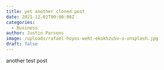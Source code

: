 ```yaml
---
title: yet another cloned post
date: 2021-12-02T00:00:00Z
categories:
  - Business
author: Justin Parsons
image: /uploads/rafael-hoyos-weht-ekokhzu5u-u-unsplash.jpg
draft: false
---
```

another test post

&nbsp;

&nbsp;
